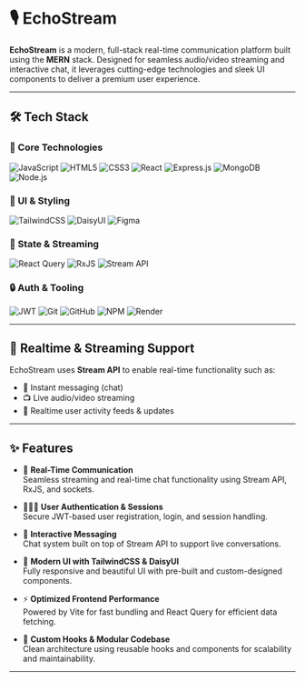 # 🎙️ EchoStream

**EchoStream** is a modern, full-stack real-time communication platform built using the **MERN** stack. Designed for seamless audio/video streaming and interactive chat, it leverages cutting-edge technologies and sleek UI components to deliver a premium user experience.

---

## 🛠️ Tech Stack

### 🚀 Core Technologies

![JavaScript](https://img.shields.io/badge/javascript-%23323330.svg?style=for-the-badge&logo=javascript&logoColor=%23F7DF1E)
![HTML5](https://img.shields.io/badge/html5-%23E34F26.svg?style=for-the-badge&logo=html5&logoColor=white)
![CSS3](https://img.shields.io/badge/css3-%231572B6.svg?style=for-the-badge&logo=css3&logoColor=white)
![React](https://img.shields.io/badge/react-%2320232a.svg?style=for-the-badge&logo=react&logoColor=%2361DAFB)
![Express.js](https://img.shields.io/badge/express.js-%23404d59.svg?style=for-the-badge&logo=express&logoColor=%2361DAFB)
![MongoDB](https://img.shields.io/badge/MongoDB-%234ea94b.svg?style=for-the-badge&logo=mongodb&logoColor=white)
![Node.js](https://img.shields.io/badge/node.js-%2343853D.svg?style=for-the-badge&logo=node.js&logoColor=white)

### 🎨 UI & Styling

![TailwindCSS](https://img.shields.io/badge/tailwindcss-%2338B2AC.svg?style=for-the-badge&logo=tailwind-css&logoColor=white)
![DaisyUI](https://img.shields.io/badge/daisyui-5A0EF8?style=for-the-badge&logo=daisyui&logoColor=white)
![Figma](https://img.shields.io/badge/figma-%23F24E1E.svg?style=for-the-badge&logo=figma&logoColor=white)

### 🔁 State & Streaming

![React Query](https://img.shields.io/badge/-React%20Query-FF4154?style=for-the-badge&logo=react-query&logoColor=white)
![RxJS](https://img.shields.io/badge/rxjs-%23B7178C.svg?style=for-the-badge&logo=reactivex&logoColor=white)
![Stream API](https://img.shields.io/badge/Stream-API-%23FF500A?style=for-the-badge&logo=livestream&logoColor=white)

### 🔒 Auth & Tooling

![JWT](https://img.shields.io/badge/JWT-black?style=for-the-badge&logo=JSON%20web%20tokens)
![Git](https://img.shields.io/badge/git-%23F05033.svg?style=for-the-badge&logo=git&logoColor=white)
![GitHub](https://img.shields.io/badge/github-%23121011.svg?style=for-the-badge&logo=github&logoColor=white)
![NPM](https://img.shields.io/badge/NPM-%23CB3837.svg?style=for-the-badge&logo=npm&logoColor=white)
![Render](https://img.shields.io/badge/Render-%46E3B7.svg?style=for-the-badge&logo=render&logoColor=white)

---

## 🔌 Realtime & Streaming Support

EchoStream uses **Stream API** to enable real-time functionality such as:
- 💬 Instant messaging (chat)
- 📺 Live audio/video streaming
- 🔔 Realtime user activity feeds & updates

---

## ✨ Features

- 🎥 **Real-Time Communication**  
  Seamless streaming and real-time chat functionality using Stream API, RxJS, and sockets.

- 🧑‍🤝‍🧑 **User Authentication & Sessions**  
  Secure JWT-based user registration, login, and session handling.

- 💬 **Interactive Messaging**  
  Chat system built on top of Stream API to support live conversations.

- 🎨 **Modern UI with TailwindCSS & DaisyUI**  
  Fully responsive and beautiful UI with pre-built and custom-designed components.

- ⚡ **Optimized Frontend Performance**  
  Powered by Vite for fast bundling and React Query for efficient data fetching.

- 🔄 **Custom Hooks & Modular Codebase**  
  Clean architecture using reusable hooks and components for scalability and maintainability.

---

